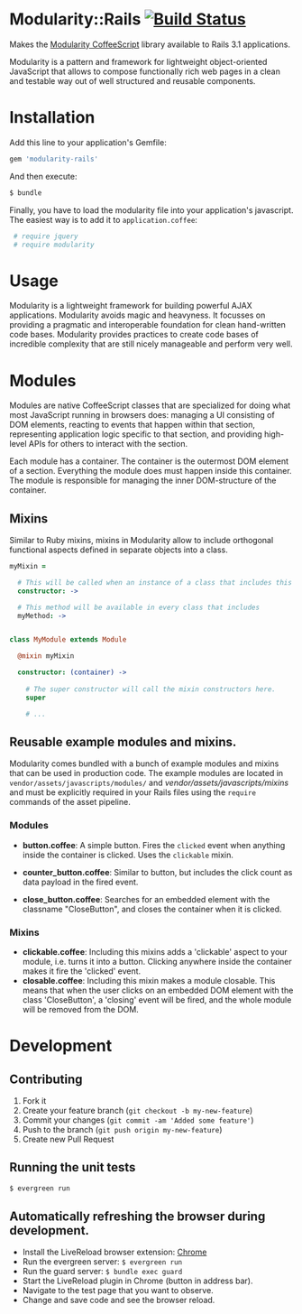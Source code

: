 # Modularity::Rails [![Build Status](https://secure.travis-ci.org/kevgo/modularity-rails.png)](http://travis-ci.org/#!/kevgo/modularity-rails)

Makes the [Modularity CoffeeScript](http://github.com/kevgo/modularity-coffeescript) library available to 
Rails 3.1 applications. 

Modularity is a pattern and framework for lightweight object-oriented JavaScript 
that allows to compose functionally rich web pages in a clean and testable way 
out of well structured and reusable components.


# Installation

Add this line to your application's Gemfile:
                         
```ruby
gem 'modularity-rails'
```

And then execute:

```bash
$ bundle
```

Finally, you have to load the modularity file into your application's javascript.
The easiest way is to add it to `application.coffee`:

```coffeescript
 # require jquery
 # require modularity
```


# Usage

Modularity is a lightweight framework for building powerful AJAX applications.
Modularity avoids magic and heavyness. It focusses on providing a pragmatic and interoperable foundation 
for clean hand-written code bases. 
Modularity provides practices to create code bases of incredible complexity that are still 
nicely manageable and perform very well. 


# Modules

Modules are native CoffeeScript classes that are specialized for doing what most JavaScript running in browsers does: 
managing a UI consisting of DOM elements, reacting to events that happen within that section, 
representing application logic specific to that section, and providing high-level APIs for others to interact with the section.

Each module has a container. The container is the outermost DOM element of a section. 
Everything the module does must happen inside this container. 
The module is responsible for managing the inner DOM-structure of the container.


## Mixins

Similar to Ruby mixins, mixins in Modularity allow to include orthogonal functional aspects defined in separate objects into a class.

```coffeescript
myMixin =

  # This will be called when an instance of a class that includes this mixin is created.
  constructor: ->

  # This method will be available in every class that includes 
  myMethod: ->


class MyModule extends Module

  @mixin myMixin

  constructor: (container) ->
    
    # The super constructor will call the mixin constructors here.
    super

    # ...
```

## Reusable example modules and mixins.

Modularity comes bundled with a bunch of example modules and mixins that can be used in production code.
The example modules are located in `vendor/assets/javascripts/modules/` and _vendor/assets/javascripts/mixins_
and must be explicitly required in your Rails files using the `require` commands of the asset pipeline.

### Modules

* __button.coffee__: A simple button. Fires the `clicked` event when anything inside the container is clicked. Uses the `clickable` mixin.  
* __counter_button.coffee__: Similar to button, but includes the click count as data payload in the fired event.

* __close_button.coffee__: Searches for an embedded element with the classname "CloseButton", and closes the container when it is clicked.


### Mixins

* __clickable.coffee__: Including this mixins adds a 'clickable' aspect to your module, i.e. turns it into a button. Clicking anywhere inside the container makes it fire the 'clicked' event.
* __closable.coffee__: Including this mixin makes a module closable. This means that when the user clicks on an embedded DOM element with the class 'CloseButton', a 'closing' event will be fired, and the whole module will be removed from the DOM.


# Development

## Contributing

1. Fork it
2. Create your feature branch (`git checkout -b my-new-feature`)
3. Commit your changes (`git commit -am 'Added some feature'`)
4. Push to the branch (`git push origin my-new-feature`)
5. Create new Pull Request


## Running the unit tests

```bash
$ evergreen run
```

## Automatically refreshing the browser during development.

* Install the LiveReload browser extension: [Chrome](https://chrome.google.com/webstore/detail/jnihajbhpnppcggbcgedagnkighmdlei)
* Run the evergreen server: ```$ evergreen run```
* Run the guard server: ``` $ bundle exec guard ```
* Start the LiveReload plugin in Chrome (button in address bar).
* Navigate to the test page that you want to observe.
* Change and save code and see the browser reload.

